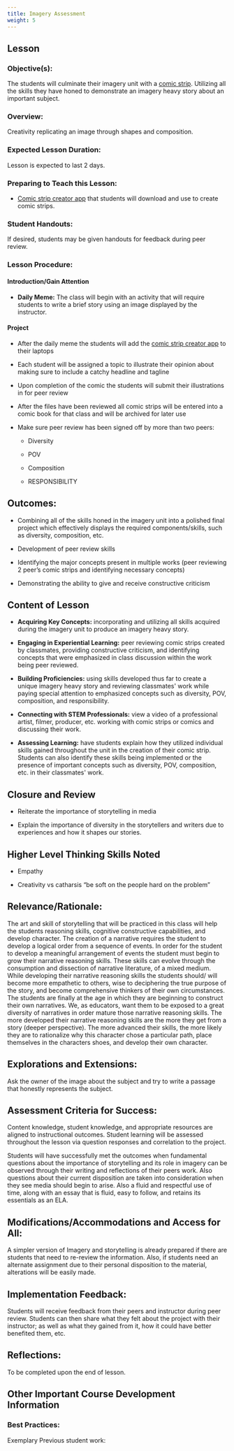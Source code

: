```yaml
---
title: Imagery Assessment
weight: 5
---
```


## Lesson

### Objective(s):

The students will culminate their imagery unit with a [comic strip](https://chromebooks.pixton.com/schools/login). Utilizing all the skills they have honed to demonstrate an imagery heavy story about an important subject.

### Overview:

Creativity replicating an image through shapes and composition.

### Expected Lesson Duration: 
Lesson is expected to last 2 days.

### Preparing to Teach this Lesson:

- [Comic strip creator app](https://chromebooks.pixton.com/schools/login) that students will download and use to create comic strips.

###  Student Handouts:
If desired, students may be given handouts for feedback during peer review.

### Lesson Procedure:

#### Introduction/Gain Attention
-  **Daily Meme:** The class will begin with an activity that will require students to write a brief story using an image displayed by the instructor.

#### Project
-   After the daily meme the students will add the [comic strip creator app](https://chromebooks.pixton.com/schools/login) to their laptops
    
-   Each student will be assigned a topic to illustrate their opinion about making sure to include a catchy headline and tagline
    
-   Upon completion of the comic the students will submit their illustrations in for peer review
    
-   After the files have been reviewed all comic strips will be entered into a comic book for that class and will be archived for later use
    
-   Make sure peer review has been signed off by more than two peers:
    
	-   Diversity
    
	-   POV
    
	-   Composition
    
	-   RESPONSIBILITY


## Outcomes:

 -   Combining all of the skills honed in the imagery unit into a polished final project which effectively displays the required components/skills, such as diversity, composition, etc.
    
-   Development of peer review skills
    
-   Identifying the major concepts present in multiple works (peer reviewing 2 peer’s comic strips and identifying necessary concepts)
    
-   Demonstrating the ability to give and receive constructive criticism

##  Content of Lesson

- **Acquiring Key Concepts:** incorporating and utilizing all skills acquired during the imagery unit to produce an imagery heavy story.
- **Engaging in Experiential Learning:** peer reviewing comic strips created by classmates, providing constructive criticism, and identifying concepts that were emphasized in class discussion within the work being peer reviewed.

- **Building Proficiencies:** using skills developed thus far to create a unique imagery heavy story and reviewing classmates' work while paying special attention to emphasized concepts such as diversity, POV, composition, and responsibility.

- **Connecting with STEM Professionals:** view a video of a professional artist, filmer, producer, etc. working with comic strips or comics and discussing their work.

- **Assessing Learning:** have students explain how they utilized individual skills gained throughout the unit in the creation of their comic strip. Students can also identify these skills being implemented or the presence of important concepts such as diversity, POV, composition, etc. in their classmates' work.


## Closure and Review
    
-   Reiterate the importance of storytelling in media
    
-   Explain the importance of diversity in the storytellers and writers due to experiences and how it shapes our stories.
    

## Higher Level Thinking Skills Noted
   
-   Empathy
    
-   Creativity vs catharsis “be soft on the people hard on the problem”
    
## Relevance/Rationale:

The art and skill of storytelling that will be practiced in this class will help the students reasoning skills, cognitive constructive capabilities, and develop character. The creation of a narrative requires the student to develop a logical order from a sequence of events. In order for the student to develop a meaningful arrangement of events the student must begin to grow their narrative reasoning skills. These skills can evolve through the consumption and dissection of narrative literature, of a mixed medium. While developing their narrative reasoning skills the students should/ will become more empathetic to others, wise to deciphering the true purpose of the story, and become comprehensive thinkers of their own circumstances. The students are finally at the age in which they are beginning to construct their own narratives. We, as educators, want them to be exposed to a great diversity of narratives in order mature those narrative reasoning skills. The more developed their narrative reasoning skills are the more they get from a story (deeper perspective). The more advanced their skills, the more likely they are to rationalize why this character chose a particular path, place themselves in the characters shoes, and develop their own character.


## Explorations and Extensions:

Ask the owner of the image about the subject and try to write a passage that honestly represents the subject.

## Assessment Criteria for Success:

Content knowledge, student knowledge, and appropriate resources are aligned to instructional outcomes. Student learning will be assessed throughout the lesson via question responses and correlation to the project.

Students will have successfully met the outcomes when fundamental questions about the importance of storytelling and its role in imagery can be observed through their writing and reflections of their peers work. Also questions about their current disposition are taken into consideration when they see media should begin to arise. Also a fluid and respectful use of time, along with an essay that is fluid, easy to follow, and retains its essentials as an ELA.


## Modifications/Accommodations and Access for All:

A simpler version of Imagery and storytelling is already prepared if there are students that need to re-review the information. Also, if students need an alternate assignment due to their personal disposition to the material, alterations will be easily made.

##  Implementation Feedback: 
Students will receive feedback from their peers and instructor during peer review. Students can then share what they felt about the project with their instructor; as well as what they gained from it, how it could have better benefited them, etc.
  

## Reflections:

To be completed upon the end of lesson.


## Other Important Course Development Information
### Best Practices:
Exemplary Previous student work: 
